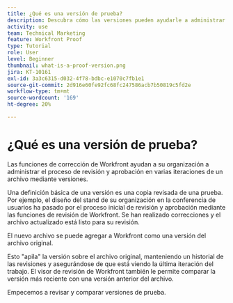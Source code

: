 ```yaml
---
title: ¿Qué es una versión de prueba?
description: Descubra cómo las versiones pueden ayudarle a administrar el proceso de revisión y aprobación en varias iteraciones de un archivo mediante las funciones de corrección de Workfront.
activity: use
team: Technical Marketing
feature: Workfront Proof
type: Tutorial
role: User
level: Beginner
thumbnail: what-is-a-proof-version.png
jira: KT-10161
exl-id: 3a3c6315-d032-4f78-bdbc-e1070c7fb1e1
source-git-commit: 2d916e60fe92fc68fc247586acb7b50819c5fd2e
workflow-type: tm+mt
source-wordcount: '169'
ht-degree: 20%

---
```


# ¿Qué es una versión de prueba?

Las funciones de corrección de Workfront ayudan a su organización a administrar el proceso de revisión y aprobación en varias iteraciones de un archivo mediante versiones.

Una definición básica de una versión es una copia revisada de una prueba. Por ejemplo, el diseño del stand de su organización en la conferencia de usuarios ha pasado por el proceso inicial de revisión y aprobación mediante las funciones de revisión de Workfront. Se han realizado correcciones y el archivo actualizado está listo para su revisión.

El nuevo archivo se puede agregar a Workfront como una versión del archivo original.

Esto &quot;apila&quot; la versión sobre el archivo original, manteniendo un historial de las revisiones y asegurándose de que está viendo la última iteración del trabajo. El visor de revisión de Workfront también le permite comparar la versión más reciente con una versión anterior del archivo.

Empecemos a revisar y comparar versiones de prueba.
